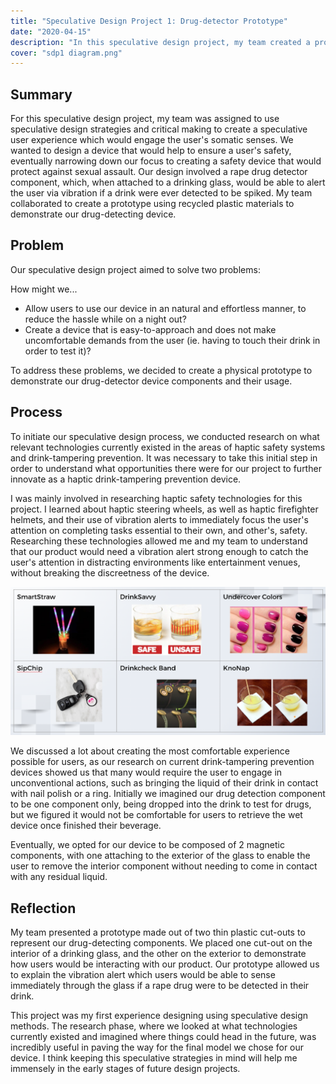 ```yaml
---
title: "Speculative Design Project 1: Drug-detector Prototype"
date: "2020-04-15"
description: "In this speculative design project, my team created a prototype for a haptic drink-tampering prevention device."
cover: "sdp1 diagram.png"
---
```


## Summary

For this speculative design project, my team was assigned to use speculative design strategies and critical making to create a speculative user experience which would engage the user's somatic senses. We wanted to design a device that would help to ensure a user's safety, eventually narrowing down our focus to creating a safety device that would protect against sexual assault. Our design involved a rape drug detector component, which, when attached to a drinking glass, would be able to alert the user via vibration if a drink were ever detected to be spiked. My team collaborated to create a prototype using recycled plastic materials to demonstrate our drug-detecting device.

## Problem

Our speculative design project aimed to solve two problems:

How might we...

- Allow users to use our device in an natural and effortless manner, to reduce the hassle while on a night out?
- Create a device that is easy-to-approach and does not make uncomfortable demands from the user (ie. having to touch their drink in order to test it)?

To address these problems, we decided to create a physical prototype to demonstrate our drug-detector device components and their usage.

## Process

To initiate our speculative design process, we conducted research on what relevant technologies currently existed in the areas of haptic safety systems and drink-tampering prevention. It was necessary to take this initial step in order to understand what opportunities there were for our project to further innovate as a haptic drink-tampering prevention device.

I was mainly involved in researching haptic safety technologies for this project. I learned about haptic steering wheels, as well as haptic firefighter helmets, and their use of vibration alerts to immediately focus the user's attention on completing tasks essential to their own, and other's, safety. Researching these technologies allowed me and my team to understand that our product would need a vibration alert strong enough to catch the user's attention in distracting environments like entertainment venues, without breaking the discreetness of the device.

![local image](./drug-devices.png "drink-tampering prevention devices")

We discussed a lot about creating the most comfortable experience possible for users, as our research on current drink-tampering prevention devices showed us that many would require the user to engage in unconventional actions, such as bringing the liquid of their drink in contact with nail polish or a ring. Initially we imagined our drug detection component to be one component only, being dropped into the drink to test for drugs, but we figured it would not be comfortable for users to retrieve the wet device once finished their beverage. 

Eventually, we opted for our device to be composed of 2 magnetic components, with one attaching to the exterior of the glass to enable the user to remove the interior component without needing to come in contact with any residual liquid.

## Reflection

My team presented a prototype made out of two thin plastic cut-outs to represent our drug-detecting components. We placed one cut-out on the interior of a drinking glass, and the other on the exterior to demonstrate how users would be interacting with our product. Our prototype allowed us to explain the vibration alert which users would be able to sense immediately through the glass if a rape drug were to be detected in their drink. 

This project was my first experience designing using speculative design methods. The research phase, where we looked at what technologies currently existed and imagined where things could head in the future, was incredibly useful in paving the way for the final model we chose for our device. I think keeping this speculative strategies in mind will help me immensely in the early stages of future design projects.

